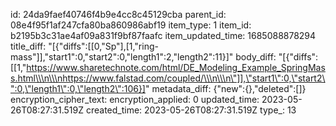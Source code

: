 id: 24da9faef40746f4b9e4cc8c45129cba
parent_id: 08e4f95f1af247cfa80ba860986abf19
item_type: 1
item_id: b2195b3c31ae4af09a831f9bf87faafc
item_updated_time: 1685088878294
title_diff: "[{\"diffs\":[[0,\"Sp\"],[1,\"ring-mass\"]],\"start1\":0,\"start2\":0,\"length1\":2,\"length2\":11}]"
body_diff: "[{\"diffs\":[[1,\"https://www.sharetechnote.com/html/DE_Modeling_Example_SpringMass.html\\\n\\\nhttps://www.falstad.com/coupled/\\\n\\\n\"]],\"start1\":0,\"start2\":0,\"length1\":0,\"length2\":106}]"
metadata_diff: {"new":{},"deleted":[]}
encryption_cipher_text: 
encryption_applied: 0
updated_time: 2023-05-26T08:27:31.519Z
created_time: 2023-05-26T08:27:31.519Z
type_: 13